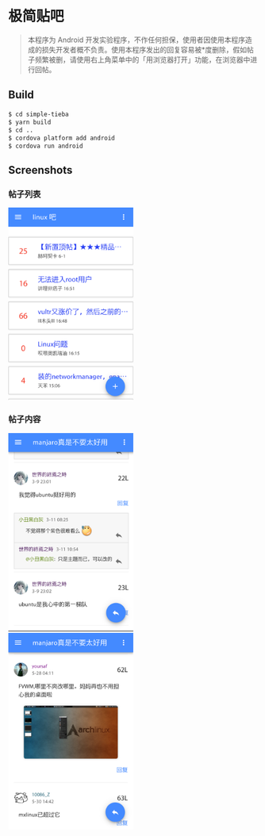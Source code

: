 # 极简贴吧

> 本程序为 Android 开发实验程序，不作任何担保，使用者因使用本程序造成的损失开发者概不负责。使用本程序发出的回复容易被*度删除，假如帖子频繁被删，请使用右上角菜单中的「用浏览器打开」功能，在浏览器中进行回帖。

## Build

```console
$ cd simple-tieba
$ yarn build
$ cd ..
$ cordova platform add android
$ cordova run android
```

## Screenshots

### 帖子列表

<img src="screenshot/tl.png" style="max-width: 50%;">

### 帖子内容

<img src="screenshot/t1.png" style="max-width: 50%;">

<img src="screenshot/t2.png" style="max-width: 50%;">